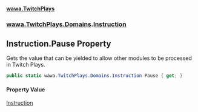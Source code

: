#### [wawa.TwitchPlays](index.md 'index')
### [wawa.TwitchPlays.Domains](wawa.TwitchPlays.Domains.md 'wawa.TwitchPlays.Domains').[Instruction](Instruction.md 'wawa.TwitchPlays.Domains.Instruction')

## Instruction.Pause Property

Gets the value that can be yielded to allow other modules to be processed in Twitch Plays.

```csharp
public static wawa.TwitchPlays.Domains.Instruction Pause { get; }
```

#### Property Value
[Instruction](Instruction.md 'wawa.TwitchPlays.Domains.Instruction')